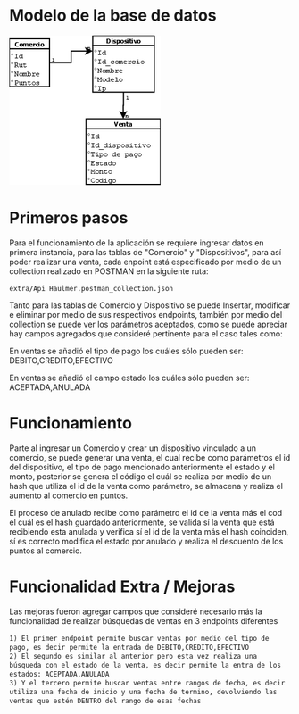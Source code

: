 # Modelo de la base de datos

![Screenshot](extra/Haulmer.png)

# Primeros pasos

Para el funcionamiento de la aplicación se requiere ingresar datos en primera instancia, para las tablas de "Comercio" y "Dispositivos", para así poder realizar una venta, cada enpoint está especificado por medio de un collection realizado en POSTMAN en la siguiente ruta:

```
extra/Api Haulmer.postman_collection.json
```

Tanto para las tablas de Comercio y Dispositivo se puede Insertar, modificar e eliminar por medio de sus respectivos endpoints, también por medio del collection se puede ver los parámetros aceptados, como se puede apreciar hay campos agregados que consideré pertinente para el caso tales como: 

En ventas se añadió el tipo de pago los cuáles sólo pueden ser: DEBITO,CREDITO,EFECTIVO

En ventas se añadió el campo estado los cuáles sólo pueden ser: ACEPTADA,ANULADA

# Funcionamiento 

Parte al ingresar un Comercio y crear un dispositivo vinculado a un comercio, se puede generar una venta, el cual recibe como parámetros el id del dispositivo, el tipo de pago mencionado anteriormente el estado y el monto, posterior se genera el código el cuál se realiza por medio de un hash que utiliza el id de la venta como parámetro, se almacena y realiza el aumento al comercio en puntos.

El proceso de anulado recibe como parámetro el id de la venta más el cod el cuál es el hash guardado anteriormente, se valida sí la venta que está recibiendo esta anulada y verifica sí el id de la venta más el hash coinciden, sí es correcto modifica el estado por anulado y realiza el descuento de los puntos al comercio.

# Funcionalidad Extra / Mejoras

Las mejoras fueron agregar campos que consideré necesario más la funcionalidad de realizar búsquedas de ventas en 3 endpoints diferentes

```
1) El primer endpoint permite buscar ventas por medio del tipo de pago, es decir permite la entrada de DEBITO,CREDITO,EFECTIVO
2) El segundo es similar al anterior pero esta vez realiza una búsqueda con el estado de la venta, es decir permite la entra de los estados: ACEPTADA,ANULADA
3) Y el tercero permite buscar ventas entre rangos de fecha, es decir utiliza una fecha de inicio y una fecha de termino, devolviendo las ventas que estén DENTRO del rango de esas fechas
```
